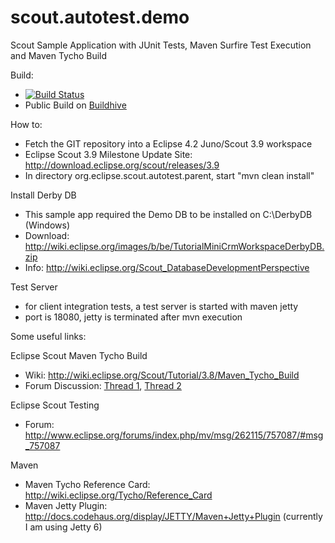 scout.autotest.demo
===================

Scout Sample Application with JUnit Tests, Maven Surfire Test Execution and Maven Tycho Build

Build:
- [![Build Status](https://buildhive.cloudbees.com/job/innovad/job/scout.autotest.demo/badge/icon)](https://buildhive.cloudbees.com/job/innovad/job/scout.autotest.demo/)
- Public Build on <a href="https://buildhive.cloudbees.com/job/innovad/job/scout.autotest.demo/">Buildhive</a>

How to:

- Fetch the GIT repository into a Eclipse 4.2 Juno/Scout 3.9 workspace
- Eclipse Scout 3.9 Milestone Update Site: http://download.eclipse.org/scout/releases/3.9
- In directory org.eclipse.scout.autotest.parent, start "mvn clean install"

Install Derby DB
- This sample app required the Demo DB to be installed on C:\DerbyDB (Windows)
- Download: http://wiki.eclipse.org/images/b/be/TutorialMiniCrmWorkspaceDerbyDB.zip
- Info: http://wiki.eclipse.org/Scout_DatabaseDevelopmentPerspective

Test Server
- for client integration tests, a test server is started with maven jetty
- port is 18080, jetty is terminated after mvn execution

Some useful links:

Eclipse Scout Maven Tycho Build
- Wiki: http://wiki.eclipse.org/Scout/Tutorial/3.8/Maven_Tycho_Build
- Forum Discussion: <a href="http://www.eclipse.org/forums/index.php/t/446393/">Thread 1</a>, <a href="http://www.eclipse.org/forums/index.php/t/447603/">Thread 2</a>

Eclipse Scout Testing
- Forum: http://www.eclipse.org/forums/index.php/mv/msg/262115/757087/#msg_757087

Maven
- Maven Tycho Reference Card: http://wiki.eclipse.org/Tycho/Reference_Card
- Maven Jetty Plugin: http://docs.codehaus.org/display/JETTY/Maven+Jetty+Plugin (currently I am using Jetty 6)
